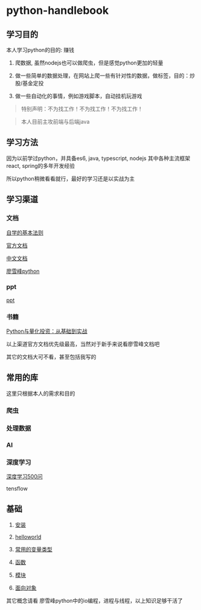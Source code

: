 # python-handlebook

## 学习目的

本人学习python的目的: 赚钱

1. 爬数据, 虽然nodejs也可以做爬虫，但是感觉python更加的轻量

2. 做一些简单的数据处理，在网站上爬一些有针对性的数据，做标签，目的：炒股/基金定投

3. 做一些自动化的事情，例如游戏脚本，自动挂机玩游戏

> 特别声明：不为找工作！不为找工作！不为找工作！

> 本人目前主攻前端与后端java

## 学习方法

因为以前学过python，并具备es6, java, typescript, nodejs 其中各种主流框架react, spring的多年开发经验

所以python稍微看看就行，最好的学习还是以实战为主

## 学习渠道

### 文档

[自学的基本法则](https://www.yuque.com/yichu/selflearning)

[官方文档](https://python.land/python-tutorial)

[中文文档](https://docs.python.org/zh-cn/3.8/tutorial/index.html)

[廖雪峰python](https://www.liaoxuefeng.com/wiki/1016959663602400)

### ppt

[ppt](https://www.yuque.com/office/yuque/0/2020/pdf/265643/1592898943311-1290f33a-1678-4b76-8b2a-e1a314ca8fb8.pdf?from=https%3A%2F%2Fwww.yuque.com%2Fyichu%2Fselflearning%2Fux59c6)

### 书籍

[Python与量化投资：从基础到实战](http://books.hcquant.com/)

以上渠道官方文档优先级最高，当然对于新手来说看廖雪峰文档吧

其它的文档大可不看，甚至包括我写的

## 常用的库

这里只根据本人的需求和目的

### 爬虫

### 处理数据

### AI

### 深度学习

[深度学习500问](https://github.com/wuhaohao1234/DeepLearning-500-questions)

tensflow

## 基础

1. [安装](./docs/install.md)

2. [helloworld](./docs/hello-world.md)

3. [常用的变量类型](./docs/variable.md)

4. [函数](./docs/function.md)

5. [模块](./docs/module.md)

6. [面向对象](./docs/oop.md)

其它概念请看 廖雪峰python中的io编程，进程与线程，以上知识足够干活了
